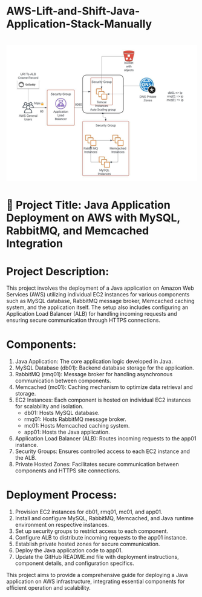 ﻿# AWS-Lift-and-Shift-Java-Application-Stack-Manually

 <h1 align="fill" >
 <img src="Cloud Architecture.jpeg"/>
</h1>

# 📒 Project Title: Java Application Deployment on AWS with MySQL, RabbitMQ, and Memcached Integration

# Project Description:
This project involves the deployment of a Java application on Amazon Web Services (AWS) utilizing individual EC2 instances for various components such as MySQL database, RabbitMQ message broker, Memcached caching system, and the application itself. The setup also includes configuring an Application Load Balancer (ALB) for handling incoming requests and ensuring secure communication through HTTPS connections.

# Components:
1. Java Application: The core application logic developed in Java.
2. MySQL Database (db01): Backend database storage for the application.
3. RabbitMQ (rmq01): Message broker for handling asynchronous communication between components.
4. Memcached (mc01): Caching mechanism to optimize data retrieval and storage.
5. EC2 Instances: Each component is hosted on individual EC2 instances for scalability and isolation.
   - db01: Hosts MySQL database.
   - rmq01: Hosts RabbitMQ message broker.
   - mc01: Hosts Memcached caching system.
   - app01: Hosts the Java application.
6. Application Load Balancer (ALB): Routes incoming requests to the app01 instance.
7. Security Groups: Ensures controlled access to each EC2 instance and the ALB.
8. Private Hosted Zones: Facilitates secure communication between components and HTTPS site connections.

# Deployment Process:
1. Provision EC2 instances for db01, rmq01, mc01, and app01.
2. Install and configure MySQL, RabbitMQ, Memcached, and Java runtime environment on respective instances.
3. Set up security groups to restrict access to each component.
4. Configure ALB to distribute incoming requests to the app01 instance.
5. Establish private hosted zones for secure communication.
6. Deploy the Java application code to app01.
7. Update the GitHub README.md file with deployment instructions, component details, and configuration specifics.


This project aims to provide a comprehensive guide for deploying a Java application on AWS infrastructure, integrating essential components for efficient operation and scalability.
